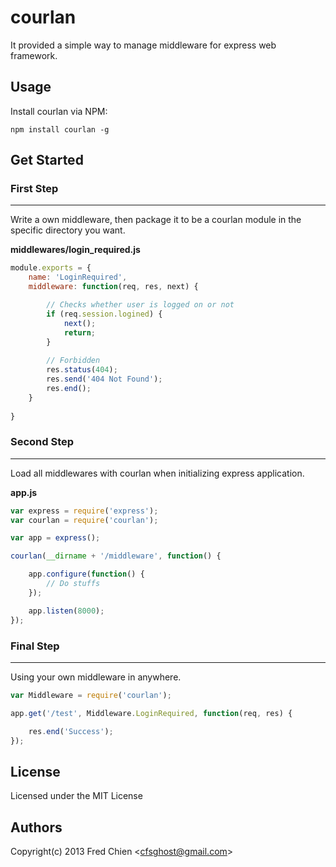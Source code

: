 courlan
=======

It provided a simple way to manage middleware for express web framework.

Usage
-

Install courlan via NPM:

    npm install courlan -g
    

Get Started
-

### First Step
---

Write a own middleware, then package it to be a courlan module in the specific directory you want.

__middlewares/login_required.js__
```js
module.exports = {
    name: 'LoginRequired',
    middleware: function(req, res, next) {

        // Checks whether user is logged on or not
        if (req.session.logined) {
            next();
            return;
        }
  
        // Forbidden
        res.status(404);
        res.send('404 Not Found');
        res.end();
    }
    
}
```

### Second Step
---

Load all middlewares with courlan when initializing express application.

__app.js__
```js
var express = require('express');
var courlan = require('courlan');

var app = express();

courlan(__dirname + '/middleware', function() {

    app.configure(function() {
        // Do stuffs
    });

    app.listen(8000);
});
```

### Final Step
---

Using your own middleware in anywhere.

```js
var Middleware = require('courlan');

app.get('/test', Middleware.LoginRequired, function(req, res) {

    res.end('Success');
});
```

License
-
Licensed under the MIT License

Authors
-
Copyright(c) 2013 Fred Chien <<cfsghost@gmail.com>>
